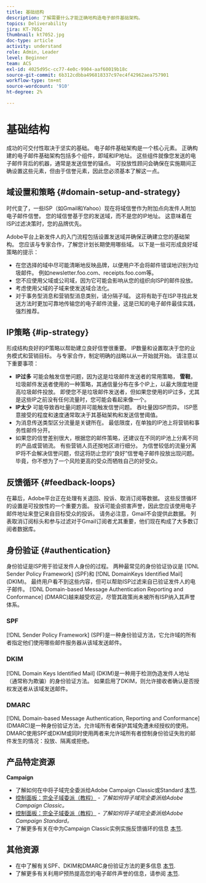 ```yaml
---
title: 基础结构
description: 了解需要什么才能正确地构造电子邮件基础架构。
topics: Deliverability
jira: KT-7052
thumbnail: kt7052.jpg
doc-type: article
activity: understand
role: Admin, Leader
level: Beginner
team: ACS
exl-id: 4025d95c-cc77-4e0c-9904-aaf60019b18c
source-git-commit: 6b312cdbba496818337c97ec4f42962aea757901
workflow-type: tm+mt
source-wordcount: '910'
ht-degree: 2%

---
```


# 基础结构

成功的可交付性取决于坚实的基础。 电子邮件基础架构是一个核心元素。 正确构建的电子邮件基础架构包括多个组件，即域和IP地址。 这些组件就像您发送的电子邮件背后的机器，通常是发送信誉的锚点。 可投放性顾问会确保在实施期间正确设置这些元素，但由于信誉元素，因此您必须基本了解这一点。

## 域设置和策略 {#domain-setup-and-strategy}

时代变了，一些ISP（如Gmail和Yahoo）现在将域信誉作为附加点向发件人附加电子邮件信誉。 您的域信誉基于您的发送域，而不是您的IP地址。 这意味着在ISP过滤决策时，您的品牌优先。

Adobe平台上新发件人的入门流程包括设置发送域并确保正确建立您的基础架构。 您应该与专家合作，了解您计划长期使用哪些域。 以下是一些可形成良好域策略的提示：

* 在您选择的域中尽可能清晰地反映品牌，以便用户不会将邮件错误地识别为垃圾邮件。 例如newsletter.foo.com、receipts.foo.com等。
* 您不应使用父域或公司域，因为它可能会影响从您的组织向ISP的邮件投放。
* 考虑使用父域的子域来使发送域合法化。
* 对于事务型消息和营销型消息类别，请分隔子域。 这将有助于在ISP寻找此发送方法时更加可靠地传输您的电子邮件流量，这是已知的电子邮件最佳实践，强烈推荐。

## IP策略 {#ip-strategy}

形成结构良好的IP策略以帮助建立良好信誉很重要。 IP数量和设置取决于您的业务模式和营销目标。 与专家合作，制定明确的战略以从一开始就开始。 请注意以下重要事项：

* **IP过多** 可能会触发信誉问题，因为这是垃圾邮件发送者的常用策略， **雪鞋**，垃圾邮件发送者使用的一种策略，其通信量分布在多个IP上，以最大限度地提高垃圾邮件投放。 即使您不是垃圾邮件发送者，但如果您使用的IP过多，尤其是这些IP之前没有任何流量时，您可能会看起来像一个。
* **IP太少** 可能导致吞吐量问题并可能触发信誉问题。 吞吐量因ISP而异。 ISP愿意接受的程度和速度通常取决于其基础架构和发送信誉阈值。
* 为消息传送类型区分流量是关键所在。 最低限度，在单独的IP池上将营销和事务性邮件分开。
* 如果您的信誉差别很大，根据您的邮件策略，还建议在不同的IP池上分离不同的产品或营销流。 有些营销人员还按地区进行细分。 为信誉较低的流量分离IP将不会解决信誉问题，但这将防止您的“良好”信誉电子邮件投放出现问题。 毕竟，你不想为了一个风险更高的受众而牺牲自己的好受众。

## 反馈循环 {#feedback-loops}

在幕后，Adobe平台正在处理有关退回、投诉、取消订阅等数据。 这些反馈循环的设置是可投放性的一个重要方面。 投诉可能会损害声誉，因此您应该使用电子邮件地址来登记来自目标受众的投诉。 请务必注意，Gmail不会提供此数据。 列表取消订阅标头和参与过滤对于Gmail订阅者尤其重要，他们现在构成了大多数订阅者数据库。

## 身份验证 {#authentication}

身份验证是ISP用于验证发件人身份的过程。 两种最常见的身份验证协议是 [!DNL Sender Policy Framework] (SPF)和 [!DNL DomainKeys Identified Mail] (DKIM)。 最终用户看不到这些内容，但可以帮助ISP过滤来自已验证发件人的电子邮件。 [!DNL Domain-based Message Authentication Reporting and Conformance] (DMARC)越来越受欢迎，尽管其政策尚未被所有ISP纳入其声誉体系。

### SPF

[!DNL Sender Policy Framework] (SPF)是一种身份验证方法，它允许域的所有者指定他们使用哪些邮件服务器从该域发送邮件。

### DKIM

[!DNL Domain Keys Identified Mail] (DKIM)是一种用于检测伪造发件人地址（通常称为欺骗）的身份验证方法。 如果启用了DKIM，则允许接收者确认是否授权发送者从该域发送邮件。

### DMARC

[!DNL Domain-based Message Authentication, Reporting and Conformance] (DMARC)是一种身份验证方法，允许域所有者保护其域免遭未经授权的使用。 DMARC使用SPF或DKIM或同时使用两者来允许域所有者控制身份验证失败的邮件发生的情况：投放、隔离或拒绝。

## 产品特定资源

**Campaign**

* 了解如何在中将子域完全委派给Adobe Campaign Classic或Standard [本节](/help/additional-resources/ac-domain-name-setup.md).
* [控制面板：完全子域委派（教程）](https://experienceleague.adobe.com/docs/campaign-classic-learn/control-panel/subdomains-and-certificates/subdomain-delegation.html) - *了解如何将子域完全委派给Adobe Campaign Classic。*
* [控制面板：完全子域委派（教程）](https://experienceleague.adobe.com/docs/campaign-standard-learn/control-panel/subdomains-and-certificates/subdomain-delegation.html) - *了解如何将子域完全委派给Adobe Campaign Standard。*
* 了解更多有关在中为Campaign Classic实例实施反馈循环的信息 [本节](/help/additional-resources/acc-technical-recommendations.md#feedback-loop-acc).

## 其他资源

* 在中了解有关SPF、DKIM和DMARC身份验证方法的更多信息 [本节](/help/additional-resources/authentication.md).
* 了解更多有关利用IP预热提高您的电子邮件声誉的信息，请参阅 [本节](/help/additional-resources/increase-reputation-with-ip-warming.md).
